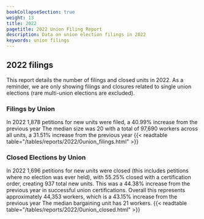 ```yaml
---
bookCollapseSection: true
weight: 13
title: 2022
pagetitle: 2022 Union Filing Report
description: Data on union election filings in 2022
keywords: union filings
---
```


## 2022 filings

This report details the number of filings and closed units in 2022. As a reminder, we are only showing filings and closures related to single union elections (rare multi-union elections are excluded).

### Filings by Union
In 2022 1,878 petitions for new units were filed, a 40.99% increase from the previous year The median size was 20 with a total of 97,690 workers across all units, a 31.51% increase from the previous year
{{< readtable table="/tables/reports/2022/0union_filings.html" >}}

### Closed Elections by Union
In 2022 1,696 petitions for new units were closed (this includes petitions where no election was ever held), with 55.25% closed with a certification order, creating 937 total new units. This was a 44.38% increase from the previous year in successful union certifications. Overall this represents approximately 44,353 workers, which is a 43.15% increase from the previous year The median bargaining unit has 21 workers.
{{< readtable table="/tables/reports/2022/0union_closed.html" >}}
